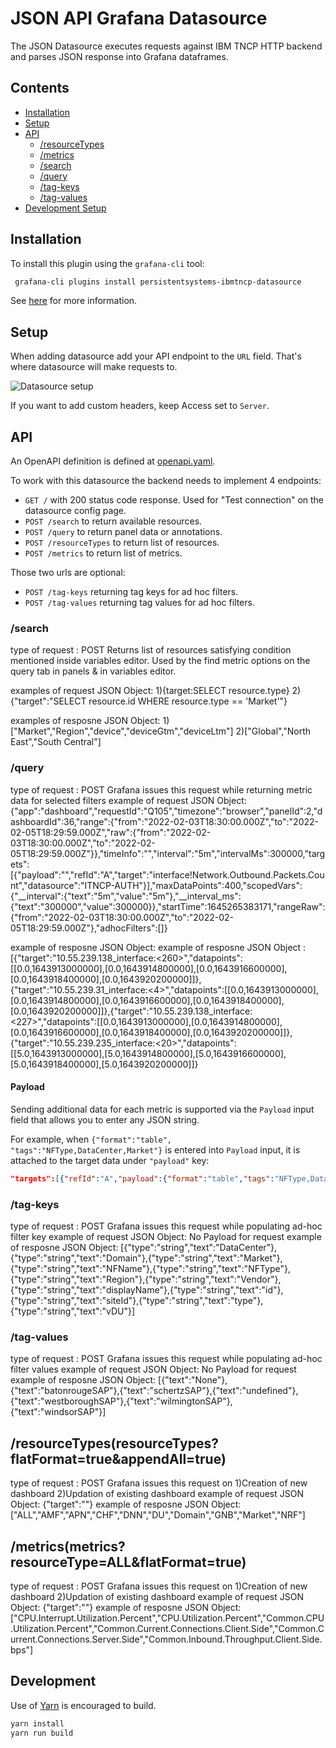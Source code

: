 # JSON API Grafana Datasource



The JSON Datasource executes requests against IBM TNCP HTTP backend and parses JSON response into Grafana dataframes.

## Contents

- [Installation](#installation)
- [Setup](#setup)
- [API](#api)
  - [/resourceTypes](#resourceTypes)
  - [/metrics](#metrics)
  - [/search](#search)
  - [/query](#query)
  - [/tag-keys](#tag-keys)
  - [/tag-values](#tag-values)
- [Development Setup](#development-setup)

## Installation

To install this plugin using the `grafana-cli` tool:

```sh
 grafana-cli plugins install persistentsystems-ibmtncp-datasource
 ```

See [here](https://github.com/persistentsystems/ibm-tncp-datasource) for more information.

## Setup

When adding datasource add your API endpoint to the `URL` field. That's where datasource will make requests to.

![Datasource setup](https://raw.githubusercontent.com/simPod/grafana-json-datasource/0.3.x/docs/images/datasource-setup.png)

If you want to add custom headers, keep Access set to `Server`.

## API

An OpenAPI definition is defined at [openapi.yaml](https://github.com/persistentsystems/ibm-tncp-datasource/blob/master/openapi.yaml).

To work with this datasource the backend needs to implement 4 endpoints:

- `GET /` with 200 status code response. Used for "Test connection" on the datasource config page.
- `POST /search` to return available resources.
- `POST /query` to return panel data or annotations.
- `POST /resourceTypes` to return list of resources.
- `POST /metrics` to return list of metrics.

Those two urls are optional:

- `POST /tag-keys` returning tag keys for ad hoc filters.
- `POST /tag-values` returning tag values for ad hoc filters.

### /search
type of request : POST
Returns list of resources satisfying condition mentioned inside variables editor.
Used by the find metric options on the query tab in panels & in variables editor.

examples of request JSON Object:
1){target:SELECT resource.type}
2){"target":"SELECT resource.id WHERE resource.type == 'Market'"}

examples of resposne JSON Object:
1)["Market","Region","device","deviceGtm","deviceLtm"]
2)["Global","North East","South Central"]

### /query
type of request : POST
 Grafana issues this request while returning metric data for selected filters 
example of request JSON Object: {"app":"dashboard","requestId":"Q105","timezone":"browser","panelId":2,"dashboardId":36,"range":{"from":"2022-02-03T18:30:00.000Z","to":"2022-02-05T18:29:59.000Z","raw":{"from":"2022-02-03T18:30:00.000Z","to":"2022-02-05T18:29:59.000Z"}},"timeInfo":"","interval":"5m","intervalMs":300000,"targets":[{"payload":"","refId":"A","target":"interface!Network.Outbound.Packets.Count","datasource":"ITNCP-AUTH"}],"maxDataPoints":400,"scopedVars":{"__interval":{"text":"5m","value":"5m"},"__interval_ms":{"text":"300000","value":300000}},"startTime":1645265383171,"rangeRaw":{"from":"2022-02-03T18:30:00.000Z","to":"2022-02-05T18:29:59.000Z"},"adhocFilters":[]}

 example of resposne JSON Object: example of resposne JSON Object : [{"target":"10.55.239.138_interface:<260>","datapoints":[[0.0,1643913000000],[0.0,1643914800000],[0.0,1643916600000],[0.0,1643918400000],[0.0,1643920200000]]},{"target":"10.55.239.31_interface:<4>","datapoints":[[0.0,1643913000000],[0.0,1643914800000],[0.0,1643916600000],[0.0,1643918400000],[0.0,1643920200000]]},{"target":"10.55.239.138_interface:<227>","datapoints":[[0.0,1643913000000],[0.0,1643914800000],[0.0,1643916600000],[0.0,1643918400000],[0.0,1643920200000]]},{"target":"10.55.239.235_interface:<20>","datapoints":[[5.0,1643913000000],[5.0,1643914800000],[5.0,1643916600000],[5.0,1643918400000],[5.0,1643920200000]]}  



#### Payload

Sending additional data for each metric is supported via the `Payload` input field that allows you to enter any JSON string.

For example, when `{"format":"table", "tags":"NFType,DataCenter,Market"}` is entered into `Payload` input, it is attached to the target data under `"payload"` key:

```json
"targets":[{"refId":"A","payload":{"format":"table","tags":"NFType,DataCenter,Market"},"target":"interface","datasource":"IBM-TNCP"}]
```



### /tag-keys
type of request : POST
 Grafana issues this request while populating ad-hoc filter key
 example of request JSON Object: No Payload for request
 example of resposne JSON Object: [{"type":"string","text":"DataCenter"},{"type":"string","text":"Domain"},{"type":"string","text":"Market"},{"type":"string","text":"NFName"},{"type":"string","text":"NFType"},{"type":"string","text":"Region"},{"type":"string","text":"Vendor"},{"type":"string","text":"displayName"},{"type":"string","text":"id"},{"type":"string","text":"siteId"},{"type":"string","text":"type"},{"type":"string","text":"vDU"}]



### /tag-values
type of request : POST
 Grafana issues this request while populating ad-hoc filter values
 example of request JSON Object: No Payload for request
 example of resposne JSON Object: [{"text":"None"},{"text":"batonrougeSAP"},{"text":"schertzSAP"},{"text":"undefined"},{"text":"westboroughSAP"},{"text":"wilmingtonSAP"},{"text":"windsorSAP"}]



## /resourceTypes(resourceTypes?flatFormat=true&appendAll=true)
 type of request : POST
 Grafana issues this request on 
 1)Creation of new dashboard
 2)Updation of existing dashboard
 example of request JSON Object: {"target":""}
 example of resposne JSON Object: ["ALL","AMF","APN","CHF","DNN","DU","Domain","GNB","Market","NRF"]

## /metrics(metrics?resourceType=ALL&flatFormat=true)
type of request : POST
 Grafana issues this request on 
 1)Creation of new dashboard
 2)Updation of existing dashboard
    example of request JSON Object: {"target":""}
    example of resposne JSON Object: ["CPU.Interrupt.Utilization.Percent","CPU.Utilization.Percent","Common.CPU.Utilization.Percent","Common.Current.Connections.Client.Side","Common.Current.Connections.Server.Side","Common.Inbound.Throughput.Client.Side.bps"]

## Development

Use of [Yarn](https://yarnpkg.com/lang/en/docs/install/) is encouraged to build.

```sh
yarn install
yarn run build
```
